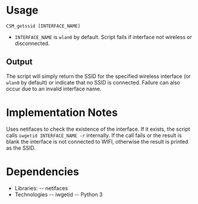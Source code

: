 # Usage
`CSM_getssid [INTERFACE_NAME]`

- `INTERFACE_NAME` is `wlan0` by default. Script fails if interface not wireless or disconnected.

## Output
The script will simply return the SSID for the specified wireless interface (or `wlan0` by default) or indicate that no SSID is connected. Failure can also occur due to an invalid interface name.

# Implementation Notes
Uses netifaces to check the existence of the interface. If it exists, the script calls `iwgetid INTERFACE_NAME -r` internally. If the call fails or the result is blank the interface is not connected to WIFI, otherwise the result is printed as the SSID.

# Dependencies
- Libraries:
-- netifaces
- Technologies
-- iwgetid
-- Python 3

